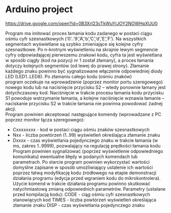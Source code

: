 # Arduino project

https://drive.google.com/open?id=0B3Xrl23cTkWuYjJOY2NOWHpXUU0

Program  ma  imitować  proces  łamania  kodu  zadanego  w  postaci  ciągu  ośmiu  cyfr 
szesnastkowych (‘0’..’9’,’A’,’b’,’C’,’d’,’E’,’F’). Na wszystkich segmentach wyświetlane są szybko 
zmieniające się kolejne cyfry szesnastkowe. Po  n-krotnym wyświetleniu na skrajnie lewym 
segmencie  cyfry  odpowiadającej  pierwszemu  znakowi  kodu,  cyfra  ta  jest  wyświetlana  w 
sposób  ciągły  (kod  na  pozycji  nr  1  został  złamany),  a  proces  łamania  dotyczy  kolejnych 
segmentów (od lewej do prawej strony). Złamanie każdego znaku powinno być sygnalizowane 
włączenie odpowiedniej diody LED (LED1..LED8). Po złamaniu całego kodu (ośmiu znaków)   
program oczekuje na wprowadzenie (poprzez monitor portu szeregowego) nowego kodu lub 
na naciśnięcie przycisku S2 – wtedy ponownie łamany jest dotychczasowy kod. Naciśnięcie w 
trakcie  procesu  łamania  kodu  przycisku  S1  powoduje  wstrzymanie  łamania,  a  kolejne 
naciśnięcie  wznawia  łamanie  –  naciskanie  przycisku  S2  w  trakcie  łamania  nie  powinna 
powodować żadnej akcji.  
Program powinien akceptować następujące komendy (wprowadzane z PC poprzez monitor 
łącza szeregowego): 
* Cxxxxxxxx  - kod w postaci ciągu ośmiu znaków szesnastkowych 
* Nxx    - liczba powtórzeń (1..99) wyświetleń określająca złamanie znaku 
* Dxxxx    - czas wyświetlania pojedynczego znaku w trakcie łamania (w ms, zakres 1..9999), pozwalający na regulację prędkości łamania kodu 
Program  powinien  sygnalizować  (poprzez  wyświetlenie  odpowiedniego  komunikatu) 
ewentualne błędy w podanych komendach lub parametrach. 
Po  starcie  program  powinien  wykorzystać  wartości  domyślne  zapisane  w  sposób 
umożliwiający ustalenie ich wartości poprzez łatwą modyfikację kodu źródłowego na etapie 
demonstracji działania programu (edycja przed wgraniem kodu do mikrokontrolera). 
Użycie  komend  w trakcie działania  programu powinno  skutkować natychmiastową  zmianą 
odpowiednich parametrów. 
Parametry (ustalane przed kompilacją kodu): 
CODE  - ciąg ośmiu cyfr szesnastkowych stanowiących kod 
TIMES - liczba powtórzeń wyświetleń określająca złamanie znaku 
DISP  - czas wyświetlania pojedynczego znaku 
